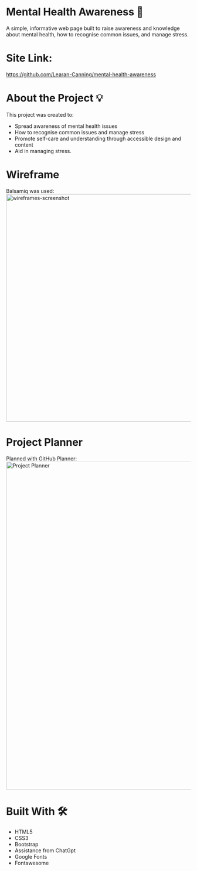# Mental Health Awareness 🌿

A simple, informative web page built to raise awareness and knowledge about mental health, how to recognise common issues, and manage stress.

# Site Link:
https://github.com/Learan-Canning/mental-health-awareness


# About the Project 💡

This project was created to:
- Spread awareness of mental health issues
- How to recognise common issues and manage stress
- Promote self-care and understanding through accessible design and content
- Aid in managing stress.

# Wireframe
 Balsamiq was used:
 <img width="1207" height="621" alt="wireframes-screenshot" src="https://github.com/user-attachments/assets/3ecb4d0d-bbde-4f4d-a754-30dadf16170e" />

# Project Planner
Planned with GitHub Planner:
<img width="1917" height="895" alt="Project Planner" src="https://github.com/user-attachments/assets/8f06499a-a367-4c1c-a742-0a7c6d11c1c1" />




# Built With 🛠️

- HTML5  
- CSS3  
- Bootstrap
- Assistance from ChatGpt 
- Google Fonts
- Fontawesome


